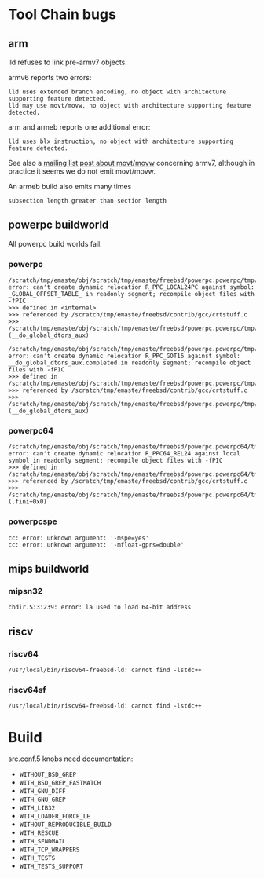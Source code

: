 # Tool Chain bugs
## arm
lld refuses to link pre-armv7 objects.

armv6 reports two errors:
```
lld uses extended branch encoding, no object with architecture supporting feature detected.
lld may use movt/movw, no object with architecture supporting feature detected.
```

arm and armeb reports one additional error:
```
lld uses blx instruction, no object with architecture supporting feature detected.
```

See also a
[mailing list post about movt/movw](https://lists.freebsd.org/pipermail/freebsd-arm/2018-January/017389.html)
concerning armv7, although in practice it seems we do not emit movt/movw.

An armeb build also emits many times
```
subsection length greater than section length
```

## powerpc buildworld
All powerpc build worlds fail.
### powerpc
```
/scratch/tmp/emaste/obj/scratch/tmp/emaste/freebsd/powerpc.powerpc/tmp/usr/bin/ld: error: can't create dynamic relocation R_PPC_LOCAL24PC against symbol: _GLOBAL_OFFSET_TABLE_ in readonly segment; recompile object files with -fPIC
>>> defined in <internal>
>>> referenced by /scratch/tmp/emaste/freebsd/contrib/gcc/crtstuff.c
>>>               /scratch/tmp/emaste/obj/scratch/tmp/emaste/freebsd/powerpc.powerpc/tmp/usr/lib/crtbeginS.o:(__do_global_dtors_aux)

/scratch/tmp/emaste/obj/scratch/tmp/emaste/freebsd/powerpc.powerpc/tmp/usr/bin/ld: error: can't create dynamic relocation R_PPC_GOT16 against symbol: __do_global_dtors_aux.completed in readonly segment; recompile object files with -fPIC
>>> defined in /scratch/tmp/emaste/obj/scratch/tmp/emaste/freebsd/powerpc.powerpc/tmp/usr/lib/crtbeginS.o
>>> referenced by /scratch/tmp/emaste/freebsd/contrib/gcc/crtstuff.c
>>>               /scratch/tmp/emaste/obj/scratch/tmp/emaste/freebsd/powerpc.powerpc/tmp/usr/lib/crtbeginS.o:(__do_global_dtors_aux)
```
### powerpc64
```
/scratch/tmp/emaste/obj/scratch/tmp/emaste/freebsd/powerpc.powerpc64/tmp/usr/bin/ld: error: can't create dynamic relocation R_PPC64_REL24 against local symbol in readonly segment; recompile object files with -fPIC
>>> defined in /scratch/tmp/emaste/obj/scratch/tmp/emaste/freebsd/powerpc.powerpc64/tmp/usr/lib/crtbeginS.o
>>> referenced by /scratch/tmp/emaste/freebsd/contrib/gcc/crtstuff.c
>>>               /scratch/tmp/emaste/obj/scratch/tmp/emaste/freebsd/powerpc.powerpc64/tmp/usr/lib/crtbeginS.o:(.fini+0x0)
```
### powerpcspe
```
cc: error: unknown argument: '-mspe=yes'
cc: error: unknown argument: '-mfloat-gprs=double'
```

## mips buildworld

### mipsn32
```
chdir.S:3:239: error: la used to load 64-bit address
```

## riscv
### riscv64
```
/usr/local/bin/riscv64-freebsd-ld: cannot find -lstdc++
```
### riscv64sf
```
/usr/local/bin/riscv64-freebsd-ld: cannot find -lstdc++
```

# Build
src.conf.5 knobs need documentation:
* `WITHOUT_BSD_GREP`
* `WITH_BSD_GREP_FASTMATCH`
* `WITH_GNU_DIFF`
* `WITH_GNU_GREP`
* `WITH_LIB32`
* `WITH_LOADER_FORCE_LE`
* `WITHOUT_REPRODUCIBLE_BUILD`
* `WITH_RESCUE`
* `WITH_SENDMAIL`
* `WITH_TCP_WRAPPERS`
* `WITH_TESTS`
* `WITH_TESTS_SUPPORT`

